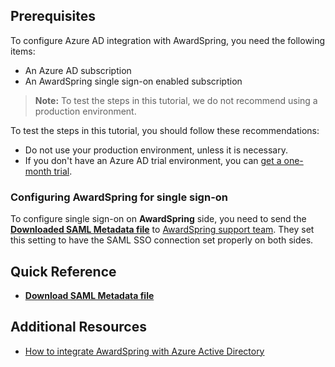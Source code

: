 ## Prerequisites

To configure Azure AD integration with AwardSpring, you need the following items:

- An Azure AD subscription
- An AwardSpring single sign-on enabled subscription

> **Note:**
> To test the steps in this tutorial, we do not recommend using a production environment.

To test the steps in this tutorial, you should follow these recommendations:

- Do not use your production environment, unless it is necessary.
- If you don't have an Azure AD trial environment, you can [get a one-month trial](https://azure.microsoft.com/pricing/free-trial/).

### Configuring AwardSpring for single sign-on

To configure single sign-on on **AwardSpring** side, you need to send the **[Downloaded SAML Metadata file](%metadata:metadataDownloadUrl%)** to [AwardSpring support team](mailto:support@awardspring.com). They set this setting to have the SAML SSO connection set properly on both sides.

## Quick Reference

* **[Download SAML Metadata file](%metadata:metadataDownloadUrl%)**

## Additional Resources

* [How to integrate AwardSpring with Azure Active Directory](https://docs.microsoft.com/azure/active-directory/active-directory-saas-awardspring-tutorial)
